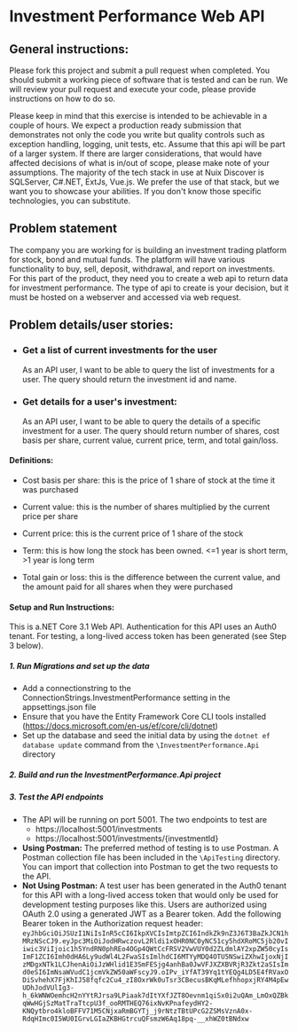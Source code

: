 # Investment Performance Web API

## General instructions:
Please fork this project and submit a pull request when completed.  You should submit a working piece of software that is tested and can be run.  We will review your pull request and execute your code, please provide instructions on how to do so.

Please keep in mind that this exercise is intended to be achievable in a couple of hours.  We expect a production ready submission that demonstrates not only the code you write but quality controls such as exception handling, logging, unit tests, etc.  Assume that this api will be part of a larger system.  If there are larger considerations, that would have affected decisions of what is in/out of scope, please make note of your assumptions.  The majority of the tech stack in use at Nuix Discover is SQLServer, C#.NET, ExtJs, Vue.js.  We prefer the use of that stack, but we want you to showcase your abilities.  If you don't know those specific technologies, you can substitute.



## Problem statement
The company you are working for is building an investment trading platform for stock, bond and mutual funds.  The platform will have various functionality to buy, sell, deposit, withdrawal, and report on investments.  For this part of the product, they need you to create a web api to return data for investment performance.  The type of api to create is your decision, but it must be hosted on a webserver and accessed via web request.

## Problem details/user stories:
- ### Get a list of current investments for the user 

    As an API user, I want to be able to query the list of investments for a user.  The query should return the investment id and name.

- ### Get details for a user's investment: 

    As an API user, I want to be able to query the details of a specific investment for a user.  The query should return number of shares, cost basis per share, current value, current price, term, and total gain/loss.

#### Definitions:

- Cost basis per share: this is the price of 1 share of stock at the time it was purchased

- Current value: this is the number of shares multiplied by the current price per share

- Current price: this is the current price of 1 share of the stock

- Term: this is how long the stock has been owned.  <=1 year is short term, >1 year is long term

- Total gain or loss: this is the difference between the current value, and the amount paid for all shares when they were purchased

#### Setup and Run Instructions:
This is a.NET Core 3.1 Web API. Authentication for this API uses an Auth0 tenant. For testing, a long-lived access token has been generated (see Step 3 below).

##### 1. Run Migrations and set up the data
 - Add a connectionstring to the ConnectionStrings.InvestmentPerformance setting in the appsettings.json file
 - Ensure that you have the Entity Framework Core CLI tools installed (https://docs.microsoft.com/en-us/ef/core/cli/dotnet)
 - Set up the database and seed the initial data by using the `dotnet ef database update` command from the `\InvestmentPerformance.Api` directory

##### 2. Build and run the InvestmentPerformance.Api project

##### 3. Test the API endpoints
 - The API will be running on port 5001. The two endpoints to test are
    - https://localhost:5001/investments
    - https://localhost:5001/investments/{investmentId}
 - **Using Postman:** The preferred method of testing is to use Postman. A Postman collection file has been included in the `\ApiTesting` directory. You can import that collection into  Postman to get the two requests to the API.
 - **Not Using Postman:** A test user has been generated in the Auth0 tenant for this API with a long-lived access token that would only be used for development testing purposes like this. Users are authorized using OAuth 2.0 using a generated JWT as a Bearer token. Add the following Bearer token in the Authorization request header:
    `eyJhbGciOiJSUzI1NiIsInR5cCI6IkpXVCIsImtpZCI6IndkZk9nZ3J6T3BaZkJCN1hMRzNScCJ9.eyJpc3MiOiJodHRwczovL2Rldi1xOHR0NC0yNC51cy5hdXRoMC5jb20vIiwic3ViIjoic1h5YndRN0phREo4OGp4QWtCcFRSV2VwVUY0d2ZLdmlAY2xpZW50cyIsImF1ZCI6Imh0dHA6Ly9udWl4L2FwaSIsImlhdCI6MTYyMDQ4OTU5NSwiZXhwIjoxNjIzMDgxNTk1LCJhenAiOiJzWHlid1E3SmFESjg4anhBa0JwVFJXZXBVRjR3Zkt2aSIsImd0eSI6ImNsaWVudC1jcmVkZW50aWFscyJ9.oIPv_iYfAT39Yq1tYEQg4LD5E4fRVaxODiSvhehX7FjKhIJ58fqfc2Cu4_zI8OxrWk0uTsr3CBecusBKqMLefhhopxjRY4M4pEwUDhJodVUlIg3-h_6kWNWOemhcH2nYYtRJrsa9LPiaak7dItYXfJZT8Oevnm1qiSx0i2uQAm_LmOxQZBkqWwHGjSzMatTraTtcpU3f_ooRMTHEQ76ixNvKPnafeydHY2-KNQytbro4kloBFFV71M5CNjxaRmBGYTj_j9rNtzTBtUPcG2ZSMsVznA0x-RdqHImc0I5WU0IGrvLGIaZKBHGtrcuQFsmzW6Aq18pq-__xhWZ0tBNdxw`





